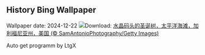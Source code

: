 ## History Bing Wallpaper
Wallpaper date: 2024-12-22
![](https://www.bing.com/th?id=OHR.CrystalPier_ZH-CN2256372880_UHD.jpg&w=1000)Download: [水晶码头的圣诞树，太平洋海滩，加利福尼亚州，美国 (© SamAntonioPhotography/Getty Images)](https://www.bing.com/th?id=OHR.CrystalPier_ZH-CN2256372880_UHD.jpg)

Auto get programm by LtgX
